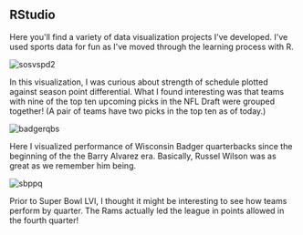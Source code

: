 ## RStudio

Here you'll find a variety of data visualization projects I've developed. I've used sports data for fun as I've moved through the learning process with R. 

![sosvspd2](https://user-images.githubusercontent.com/97853367/156207390-5197580a-57c3-4618-8709-2a4f308b5211.png)

In this visualization, I was curious about strength of schedule plotted against season point differential. What I found interesting was that teams with nine of the top ten upcoming picks in the NFL Draft were grouped together! (A pair of teams have two picks in the top ten as of today.)

![badgerqbs](https://user-images.githubusercontent.com/97853367/156208455-4212ca82-7411-449d-8d0b-9a09a6de1262.png)

Here I visualized performance of Wisconsin Badger quarterbacks since the beginning of the the Barry Alvarez era. Basically, Russel Wilson was as great as we remember him being. 

![sbppq](https://user-images.githubusercontent.com/97853367/156208733-258c631f-8d13-4b4b-9ed4-537bbb47c8cc.png)

Prior to Super Bowl LVI, I thought it might be interesting to see how teams perform by quarter. The Rams actually led the league in points allowed in the fourth quarter!
